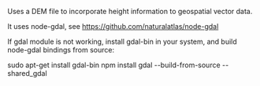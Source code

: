 Uses a DEM file to incorporate height information to geospatial vector data.

It uses node-gdal, see https://github.com/naturalatlas/node-gdal

If gdal module is not working, install gdal-bin in your system, and build node-gdal bindings from source:

   sudo apt-get install gdal-bin
   npm install gdal --build-from-source --shared_gdal

